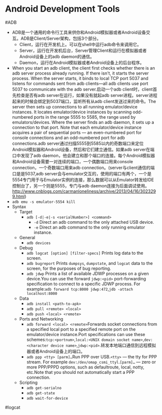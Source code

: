 Android Development Tools
==========
#ADB
+ ADB是一个通用的命令行工具来供你和Android模拟器或者Android设备交互。ADB是Client/Server架构，包括3个部分。
  + Client，运行在开发机上。可以在shell中运行adb命令来调用它。
  + Server，运行在开发机后台，Server管理Client和运行在模拟器或者Android设备上的adb daemon的通信。
  + Daemon，运行在Android模拟器或者Android设备上的后台程序。
+ When you start an adb client, the client first checks whether there is an adb server process already running. If there isn't, it starts the server process. When the server starts, it binds to local TCP port 5037 and listens for commands sent from adb clients—all adb clients use port 5037 to communicate with the adb server.启动一个adb client时，client首先检查是否有adb server在运行，如果没有就起adb server进程。server进程起来的时候会绑定到5037端口，监听所有从adb client发送过来的命令。The server then sets up connections to all running emulator/device instances. It locates emulator/device instances by scanning odd-numbered ports in the range 5555 to 5585, the range used by emulators/devices. Where the server finds an adb daemon, it sets up a connection to that port. Note that each emulator/device instance acquires a pair of sequential ports — an even-numbered port for console connections and an odd-numbered port for adb connections.adb server通过扫描5555到5585以内的奇数端口来定位Android模拟器和Android设备，然后和它们建立通信。如果adb server在端口中发现了adb daemon，他会建立和那个端口的连接。每个Android模拟器和Android设备需要一对连续的端口，一个偶数端口用来console connection，一个奇数端口用来adb connection。(server与client通信的端口是是5037,adb server会与emulator交互的，使用的端口有两个，一个是5554专门用于与Emulator实例的连接，那么数据可以从Emulator转发给IDE控制台了，另一个则是5555，专门与adb daemon连接为后面调试使用。http://www.cnblogs.com/carmanloneliness/archive/2013/04/16/3023299.html)
+ ``adb emu -s emulator-5554 kill``
+ Syntax
	+ Target
		+ ``adb [-d|-e|-s <serialNumber>] <command>``
			+ ``-d`` Direct an adb command to the only attached USB device.
			+ ``-e`` Direct an adb command to the only running emulator instance.
	+ General
		+ ``adb devices``
	+ Debug
		+ ``adb logcat [option] [filter-specs]`` Prints log data to the screen.
		+ ``adb bugreport`` Prints ``dumpsys``, ``dumpstate``, and ``logcat`` data to the screen, for the purposes of bug reporting.
		+ ``adb jdwp`` Prints a list of available JDWP processes on a given device.You can use the forward ``jdwp:<pid>`` port-forwarding specification to connect to a specific JDWP process. For example:``adb forward tcp:8000 jdwp:472``,``jdb -attach localhost:8000``
	+ Data
		+ ``adb install <path-to-apk>``
		+ ``adb pull <remote> <local>``
		+ ``adb push <local> <remote>``
	+ Ports and Networking
		+ ``adb forward <local> <remote>``Forwards socket connections from a specified local port to a specified remote port on the emulator/device instance.Port specifications can use these schemes:``tcp:<portnum>``,``local:<UNIX domain socket name>``,``dev:<character device name>``,``jdwp:<pid>``.转发本地端口通信到远程模拟器或者Android设备上的端口。
		+ ``adb ppp <tty> [parm]…``Run PPP over USB.``<tty>`` — the tty for PPP stream. For example ``dev:/dev/omap_csmi_ttyl``.``[parm]…`` — zero or more PPP/PPPD options, such as defaultroute, local, notty, etc.Note that you should not automatically start a PPP connection.
	+ Scripting
		+ ``adb get-serialno``
		+ ``adb get-state``
		+ ``adb wait-for-device``



#logcat

